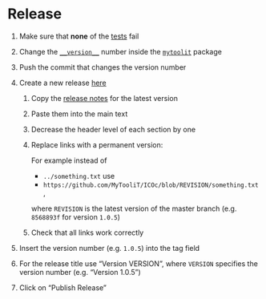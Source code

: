 # Release

1. Make sure that **none** of the [tests](Test.md) fail
2. Change the [`__version__`](../../mytoolit/__init__.py) number inside the [`mytoolit`](../../mytoolit) package
3. Push the commit that changes the version number
4. Create a new release [here](https://github.com/MyTooliT/ICOc/releases/new)

   1. Copy the [release notes](../Releases) for the latest version
   2. Paste them into the main text
   3. Decrease the header level of each section by one
   4. Replace links with a permanent version:

      For example instead of

      - `../something.txt` use
      - `https://github.com/MyTooliT/ICOc/blob/REVISION/something.txt`,

      where `REVISION` is the latest version of the master branch (e.g. `8568893f` for version `1.0.5`)

   5. Check that all links work correctly

5. Insert the version number (e.g. `1.0.5`) into the tag field
6. For the release title use “Version VERSION”, where `VERSION` specifies the version number (e.g. “Version 1.0.5”)
7. Click on “Publish Release”
